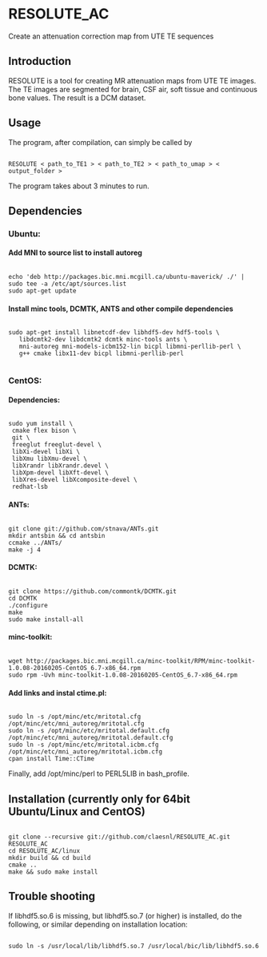 # RESOLUTE_AC
Create an attenuation correction map from UTE TE sequences

## Introduction
RESOLUTE is a tool for creating MR attenuation maps from UTE TE images.
The TE images are segmented for brain, CSF air, soft tissue and continuous bone values.
The result is a DCM dataset.

## Usage
The program, after compilation, can simply be called by
<pre><code>
RESOLUTE < path_to_TE1 > < path_to_TE2 > < path_to_umap > < output_folder >
</code></pre>
The program takes about 3 minutes to run.

## Dependencies

### Ubuntu:

#### Add MNI to source list to install autoreg
<pre><code>
echo 'deb http://packages.bic.mni.mcgill.ca/ubuntu-maverick/ ./' | sudo tee -a /etc/apt/sources.list
sudo apt-get update
</code></pre>

#### Install minc tools, DCMTK, ANTS and other compile dependencies</b></p>
<pre><code>
sudo apt-get install libnetcdf-dev libhdf5-dev hdf5-tools \
   libdcmtk2-dev libdcmtk2 dcmtk minc-tools ants \
   mni-autoreg mni-models-icbm152-lin bicpl libmni-perllib-perl \
   g++ cmake libx11-dev bicpl libmni-perllib-perl
   </code></pre>

### CentOS:

#### Dependencies:
<pre><code>
sudo yum install \
 cmake flex bison \
 git \
 freeglut freeglut-devel \
 libXi-devel libXi \
 libXmu libXmu-devel \
 libXrandr libXrandr.devel \
 libXpm-devel libXft-devel \
 libXres-devel libXcomposite-devel \
 redhat-lsb
</code></pre>
#### ANTs:
<pre><code>
git clone git://github.com/stnava/ANTs.git
mkdir antsbin && cd antsbin
ccmake ../ANTs/
make -j 4
</code></pre>
#### DCMTK:
<pre><code>
git clone https://github.com/commontk/DCMTK.git
cd DCMTK
./configure
make
sudo make install-all
</code></pre>
#### minc-toolkit:
<pre><code>
wget http://packages.bic.mni.mcgill.ca/minc-toolkit/RPM/minc-toolkit-1.0.08-20160205-CentOS_6.7-x86_64.rpm
sudo rpm -Uvh minc-toolkit-1.0.08-20160205-CentOS_6.7-x86_64.rpm
</code></pre>
#### Add links and instal ctime.pl:
<pre><code>
sudo ln -s /opt/minc/etc/mritotal.cfg /opt/minc/etc/mni_autoreg/mritotal.cfg 
sudo ln -s /opt/minc/etc/mritotal.default.cfg /opt/minc/etc/mni_autoreg/mritotal.default.cfg
sudo ln -s /opt/minc/etc/mritotal.icbm.cfg /opt/minc/etc/mni_autoreg/mritotal.icbm.cfg
cpan install Time::CTime
</code></pre>
Finally, add /opt/minc/perl to PERL5LIB in bash_profile.

## Installation (currently only for 64bit Ubuntu/Linux and CentOS)
<pre><code>
git clone --recursive git://github.com/claesnl/RESOLUTE_AC.git RESOLUTE_AC
cd RESOLUTE_AC/linux
mkdir build && cd build
cmake ..
make && sudo make install
</code></pre>

## Trouble shooting
If libhdf5.so.6 is missing, but libhdf5.so.7 (or higher) is installed, do the following, or similar depending on installation location:
<pre><code>
sudo ln -s /usr/local/lib/libhdf5.so.7 /usr/local/bic/lib/libhdf5.so.6
</code></pre>
